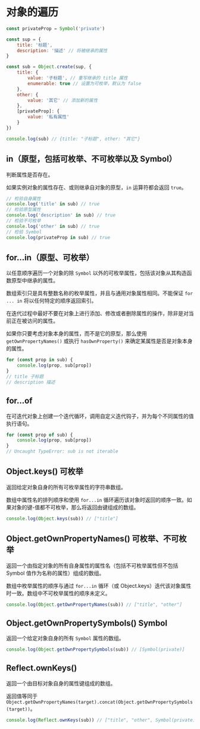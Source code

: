 # 对象的遍历

```javascript
const privateProp = Symbol('private')

const sup = {
    title: '标题',
    description: '描述' // 将被继承的属性
}

const sub = Object.create(sup, {
    title: {
        value: '子标题', // 重写继承的 title 属性
        enumerable: true // 设置为可枚举，默认为 false
    },
    other: {
        value: '其它' // 添加新的属性
    },
    [privateProp]: {
        value: '私有属性'
    }
})

console.log(sub) // {title: "子标题", other: "其它"}
```

## in（原型，包括可枚举、不可枚举以及 Symbol）

判断属性是否存在。

如果实例对象的属性存在、或则继承自对象的原型，`in` 运算符都会返回 `true`。

```javascript
// 检验自身属性
console.log('title' in sub) // true
// 检验原型属性
console.log('description' in sub) // true
// 检验不可枚举
console.log('other' in sub) // true
// 检验 Symbol
console.log(privateProp in sub) // true
```

## for...in（原型、可枚举）

以任意顺序遍历一个对象的除 `Symbol` 以外的可枚举属性，包括该对象从其构造函数原型中继承的属性。

数组索引只是具有整数名称的枚举属性，并且与通用对象属性相同。不能保证 `for ... in` 将以任何特定的顺序返回索引。

在迭代过程中最好不要在对象上进行添加、修改或者删除属性的操作，除非是对当前正在被访问的属性。

如果你只要考虑对象本身的属性，而不是它的原型，那么使用 `getOwnPropertyNames()` 或执行 `hasOwnProperty()` 来确定某属性是否是对象本身的属性。

```javascript
for (const prop in sub) {
    console.log(prop, sub[prop])
}
// title 子标题
// description 描述
```

## for...of

在可迭代对象上创建一个迭代循环，调用自定义迭代钩子，并为每个不同属性的值执行语句。

```javascript
for (const prop of sub) {
    console.log(prop, sub[prop])
}
// Uncaught TypeError: sub is not iterable
```

## Object.keys() 可枚举

返回给定对象自身的所有可枚举属性的字符串数组。

数组中属性名的排列顺序和使用 `for...in` 循环遍历该对象时返回的顺序一致。如果对象的键-值都不可枚举，那么将返回由键组成的数组。

```javascript
console.log(Object.keys(sub)) // ["title"]
```

## Object.getOwnPropertyNames() 可枚举、不可枚举

返回一个由指定对象的所有自身属性的属性名（包括不可枚举属性但不包括 Symbol 值作为名称的属性）组成的数组。

数组中枚举属性的顺序与通过 `for...in` 循环（或 Object.keys）迭代该对象属性时一致。数组中不可枚举属性的顺序未定义。

```javascript
console.log(Object.getOwnPropertyNames(sub)) // ["title", "other"]
```

## Object.getOwnPropertySymbols() Symbol

返回一个给定对象自身的所有 `Symbol` 属性的数组。

```javascript
console.log(Object.getOwnPropertySymbols(sub)) // [Symbol(private)]
```

## Reflect.ownKeys()

返回一个由目标对象自身的属性键组成的数组。

返回值等同于 `Object.getOwnPropertyNames(target).concat(Object.getOwnPropertySymbols(target))`。

```javascript
console.log(Reflect.ownKeys(sub)) // ["title", "other", Symbol(private)]
```
